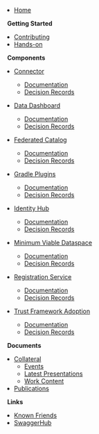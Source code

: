 [comment]: <> (Each folder in the /docs directory contains files for a section. The README.md is the
landing page of this section. Other subsections are placed below and can be linked separately. Feel
free to add sections and subsections to this sidebar.)

- [Home](/README)

&nbsp;&nbsp;**Getting Started**

- [Contributing](/documentation/CONTRIBUTING.md)
- [Hands-on](/hands-on.md)

&nbsp;&nbsp;**Components**

- [Connector](/submodule/Connector/)
  - [Documentation](/submodule/Connector/docs/developer/)
  - [Decision Records](/submodule/Connector/docs/developer/decision-records/)

- [Data Dashboard](/submodule/DataDashboard/)
  - [Documentation](/submodule/DataDashboard/docs/developer/)
  - [Decision Records](/submodule/DataDashboard/docs/developer/decision-records/)

- [Federated Catalog](/submodule/FederatedCatalog/)
  - [Documentation](/submodule/FederatedCatalog/docs/developer/)
  - [Decision Records](/submodule/FederatedCatalog/docs/developer/decision-records/)

- [Gradle Plugins](/submodule/GradlePlugins/)
  - [Documentation](/submodule/GradlePlugins/docs/developer/)
  - [Decision Records](/submodule/GradlePlugins/docs/developer/decision-records/)

- [Identity Hub](/submodule/IdentityHub/)
  - [Documentation](/submodule/IdentityHub/docs/developer/)
  - [Decision Records](/submodule/IdentityHub/docs/developer/decision-records/)

- [Minimum Viable Dataspace](/submodule/MinimumViableDataspace/)
  - [Documentation](/submodule/MinimumViableDataspace/docs/developer/)
  - [Decision Records](/submodule/MinimumViableDataspace/docs/developer/decision-records/)

- [Registration Service](/submodule/RegistrationService/)
  - [Documentation](/submodule/RegistrationService/docs/developer/)
  - [Decision Records](/submodule/RegistrationService/docs/developer/decision-records/)

- [Trust Framework Adoption](/submodule/TrustFrameworkAdoption/)
  - [Documentation](/submodule/TrustFrameworkAdoption/docs/developer/)
  - [Decision Records](/submodule/TrustFrameworkAdoption/docs/developer/decision-records/)

&nbsp;&nbsp;**Documents**

- [Collateral](/submodule/Collateral/)
  - [Events](/submodule/Collateral/Events/)
  - [Latest Presentations](/submodule/Collateral/Latest%20Presentations/)
  - [Work Content](/submodule/Collateral/Work%20Content/)
- [Publications](/publications.md)

&nbsp;&nbsp;**Links**

- [Known Friends](/documentation/KNOWN_FRIENDS.md)
- [SwaggerHub](https://app.swaggerhub.com/search?owner=eclipse-edc-bot)